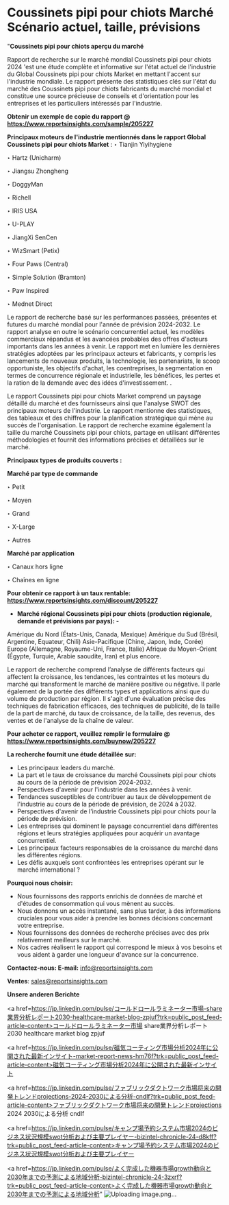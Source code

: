 # Coussinets pipi pour chiots Marché Scénario actuel, taille, prévisions

"<strong>Coussinets pipi pour chiots aperçu du marché</strong>

Rapport de recherche sur le marché mondial Coussinets pipi pour chiots 2024 'est une étude complète et informative sur l'état actuel de l'industrie du Global Coussinets pipi pour chiots Market en mettant l'accent sur l'industrie mondiale. Le rapport présente des statistiques clés sur l'état du marché des Coussinets pipi pour chiots fabricants du marché mondial et constitue une source précieuse de conseils et d'orientation pour les entreprises et les particuliers intéressés par l'industrie.

<strong>Obtenir un exemple de copie du rapport @ <a href=https://www.reportsinsights.com/sample/205227>https://www.reportsinsights.com/sample/205227</a></strong>

<strong>Principaux moteurs de l'industrie mentionnés dans le rapport Global Coussinets pipi pour chiots Market</strong> :
‣ Tianjin Yiyihygiene

‣ Hartz (Unicharm)

‣ Jiangsu Zhongheng

‣ DoggyMan

‣ Richell

‣ IRIS USA

‣ U-PLAY

‣ JiangXi SenCen

‣ WizSmart (Petix)

‣ Four Paws (Central)

‣ Simple Solution (Bramton)

‣ Paw Inspired

‣ Mednet Direct

Le rapport de recherche basé sur les performances passées, présentes et futures du marché mondial pour l'année de prévision 2024-2032. Le rapport analyse en outre le scénario concurrentiel actuel, les modèles commerciaux répandus et les avancées probables des offres d'acteurs importants dans les années à venir. Le rapport met en lumière les dernières stratégies adoptées par les principaux acteurs et fabricants, y compris les lancements de nouveaux produits, la technologie, les partenariats, le scoop opportuniste, les objectifs d'achat, les coentreprises, la segmentation en termes de concurrence régionale et industrielle, les bénéfices, les pertes et la ration de la demande avec des idées d'investissement. .

Le rapport Coussinets pipi pour chiots Market comprend un paysage détaillé du marché et des fournisseurs ainsi que l'analyse SWOT des principaux moteurs de l'industrie. Le rapport mentionne des statistiques, des tableaux et des chiffres pour la planification stratégique qui mène au succès de l'organisation. Le rapport de recherche examine également la taille du marché Coussinets pipi pour chiots, partage en utilisant différentes méthodologies et fournit des informations précises et détaillées sur le marché.

<strong>Principaux types de produits couverts :</strong>

<strong>Marché par type de commande</strong>

‣ Petit

‣ Moyen

‣ Grand

‣ X-Large

‣ Autres

<strong>Marché par application</strong>

‣ Canaux hors ligne

‣ Chaînes en ligne

<strong>Pour obtenir ce rapport à un taux rentable: <a href=https://www.reportsinsights.com/discount/205227>https://www.reportsinsights.com/discount/205227</a></strong>
<ul>
  <li><strong>Marché régional Coussinets pipi pour chiots (production régionale, demande et prévisions par pays): -</strong></li>
</ul>
Amérique du Nord (États-Unis, Canada, Mexique)
Amérique du Sud (Brésil, Argentine, Equateur, Chili)
Asie-Pacifique (Chine, Japon, Inde, Corée)
Europe (Allemagne, Royaume-Uni, France, Italie)
Afrique du Moyen-Orient (Égypte, Turquie, Arabie saoudite, Iran) et plus encore.

Le rapport de recherche comprend l’analyse de différents facteurs qui affectent la croissance, les tendances, les contraintes et les moteurs du marché qui transforment le marché de manière positive ou négative. Il parle également de la portée des différents types et applications ainsi que du volume de production par région. Il s'agit d'une évaluation précise des techniques de fabrication efficaces, des techniques de publicité, de la taille de la part de marché, du taux de croissance, de la taille, des revenus, des ventes et de l'analyse de la chaîne de valeur.

<strong>Pour acheter ce rapport, veuillez remplir le formulaire @   <a href=https://www.reportsinsights.com/buynow/205227>https://www.reportsinsights.com/buynow/205227</a></strong>

<strong>La recherche fournit une étude détaillée sur:</strong>
<ul>
  <li>Les principaux leaders du marché.</li>
  <li>La part et le taux de croissance du marché Coussinets pipi pour chiots au cours de la période de prévision 2024-2032.</li>
  <li>Perspectives d'avenir pour l'industrie dans les années à venir.</li>
  <li>Tendances susceptibles de contribuer au taux de développement de l'industrie au cours de la période de prévision, de 2024 à 2032.</li>
  <li>Perspectives d'avenir de l'industrie Coussinets pipi pour chiots pour la période de prévision.</li>
  <li>Les entreprises qui dominent le paysage concurrentiel dans différentes régions et leurs stratégies appliquées pour acquérir un avantage concurrentiel.</li>
  <li>Les principaux facteurs responsables de la croissance du marché dans les différentes régions.</li>
  <li>Les défis auxquels sont confrontées les entreprises opérant sur le marché international ?</li>
</ul>
<strong>Pourquoi nous choisir:</strong>
<ul>
  <li>Nous fournissons des rapports enrichis de données de marché et d'études de consommation qui vous mènent au succès.</li>
  <li>Nous donnons un accès instantané, sans plus tarder, à des informations cruciales pour vous aider à prendre les bonnes décisions concernant votre entreprise.</li>
  <li>Nous fournissons des données de recherche précises avec des prix relativement meilleurs sur le marché.</li>
  <li>Nos cadres réalisent le rapport qui correspond le mieux à vos besoins et vous aident à garder une longueur d'avance sur la concurrence.</li>
</ul>
<strong>Contactez-nous:
</strong><strong>E-mail:</strong> <a href=mailto:info@reportsinsights.com>info@reportsinsights.com</a>

<strong>Ventes</strong>: <a href=mailto:sales@reportsinsights.com>sales@reportsinsights.com</a>

<strong>Unsere anderen Berichte</strong>

<a href=https://jp.linkedin.com/pulse/コールドロールラミネーター市場-share業界分析レポート2030-healthcare-market-blog-zpjuf?trk=public_post_feed-article-content>コールドロールラミネーター市場 share業界分析レポート2030 healthcare market blog zpjuf</a>

<a href=https://jp.linkedin.com/pulse/磁気コーティング市場分析2024年に公開された最新インサイト-market-report-news-hm76f?trk=public_post_feed-article-content>磁気コーティング市場分析2024年に公開された最新インサイト</a>

<a href=https://jp.linkedin.com/pulse/ファブリックダクトワーク市場将来の開発トレンドprojections-2024-2030による分析-cndlf?trk=public_post_feed-article-content>ファブリックダクトワーク市場将来の開発トレンドprojections 2024 2030による分析 cndlf</a>

<a href=https://jp.linkedin.com/pulse/キャンプ場予約システム市場2024のビジネス状況規模swot分析および主要プレイヤー-bizintel-chronicle-24-d8kff?trk=public_post_feed-article-content>キャンプ場予約システム市場2024のビジネス状況規模swot分析および主要プレイヤー</a>

<a href=https://jp.linkedin.com/pulse/よく完成した機器市場growth動向と2030年までの予測による地域分析-bizintel-chronicle-24-3zxrf?trk=public_post_feed-article-content>よく完成した機器市場growth動向と2030年までの予測による地域分析</a>"
![Uploading image.png…]()
